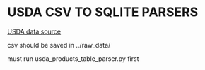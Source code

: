 # USDA CSV TO SQLITE PARSERS

[USDA data source](https://ndb.nal.usda.gov/ndb/)

csv should be saved in ../raw_data/

must run usda_products_table_parser.py first
